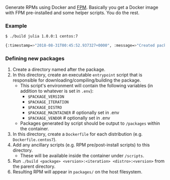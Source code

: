 Generate RPMs using Docker and [FPM](https://github.com/jordansissel/fpm). Basically you get a Docker image with FPM pre-installed and some helper scripts. You do the rest.

### Example
```bash
$ ./build julia 1.0.0:1 centos:7 

{:timestamp=>"2018-08-31T00:45:52.937327+0000", :message=>"Created package", :path=>"/packages/julia-1.0.0-1.centos7.x86_64.rpm"}
```

### Defining new packages
1. Create a directory named after the package.
2. In this directory, create an executable `entrypoint` script that is responsible for downloading/compiling/building the package.
   - This script's environment will contain the following variables (in addition to whatever is set in `.env`):
     - `$PACKAGE_VERSION`
     - `$PACKAGE_ITERATION`
     - `$PACKAGE_DISTRO`
     - `$PACKAGE_MAINTAINER`  # optionally set in .env
     - `$PACKAGE_VENDOR`      # optionally set in .env
   - Packages generated by script should be output to `/packages` within the container.
3. In this directory, create a `Dockerfile` for each distribution (e.g. `Dockerfile.centos7`).
4. Add any ancillary scripts (e.g. RPM pre/post-install scripts) to this directory.
   - These will be available inside the container under `/scripts`.
4. Run `./build <package> <version>:<iteration> <distro>:<version>` from the parent directory.
5. Resulting RPM will appear in `packages/` on the host filesystem.
